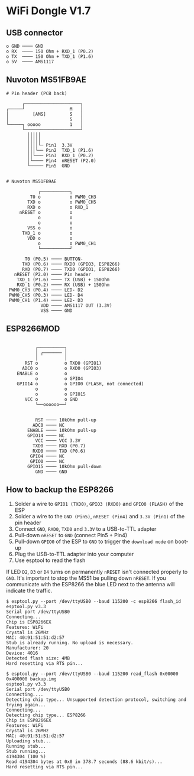# WiFi Dongle V1.7

## USB connector

```
o GND ──── GND
o RX  ──── 150 Ohm + RXD_1 (P0.2)
o TX  ──── 150 Ohm + TXD_1 (P1.6)
o 5V  ──── AMS1117
```

## Nuvoton MS51FB9AE

```
# Pin header (PCB back)

      ┌─────────────────────┐
┌─────┘                 M   │
│         [AMS]         S   │
│                       5   │
└─────┐ ooooo           1   │
      └─────────────────────┘
        │││││
        │││││
        ││││└─ Pin1  3.3V
        │││└── Pin2  TXD_1 (P1.6)
        ││└─── Pin3  RXD_1 (P0.2)
        │└──── Pin4  nRESET (P2.0)
        └───── Pin5  GND


# Nuvoton MS51FB9AE

            ┌───────────┐
         T0 o           o PWM0_CH3
        TXD o           o PWM0_CH5
        RXD o           o RXD_1
     nRESET o           o
            o           o
            o           o
        VSS o           o
      TXD_1 o           o
        VDD o           o
            o           o PWM0_CH1
            └───────────┘

       T0 (P0.5) ──── BUTTON-
      TXD (P0.6) ──── RXD0 (GPIO3, ESP8266)
      RXD (P0.7) ──── TXD0 (GPIO1, ESP8266)
   nRESET (P2.0) ──── Pin header
    TXD_1 (P1.6) ──── TX (USB) + 150Ohm
    RXD_1 (P0.2) ──── RX (USB) + 150Ohm
 PWM0_CH3 (P0.4) ──── LED- D2
 PWM0_CH5 (P0.3) ──── LED- D4
 PWM0_CH1 (P1.4) ──── LED- D3
             VDD ──── AMS1117 OUT (3.3V)
             VSS ──── GND

```

## ESP8266MOD

```

           ┌──────────┐
           │ ┌─────── │
           │          │
       RST o          o TXD0 (GPIO1)
      ADC0 o          o RXD0 (GPIO3)
    ENABLE o          o
           o          o GPIO4
    GPIO14 o          o GPIO0 (FLASH, not connected)
           o          o
           o          o GPIO15
       VCC o          o GND
           └──oooooo──┘


           RST ──── 10kOhm pull-up
          ADC0 ──── NC
        ENABLE ──── 10kOhm pull-up
        GPIO14 ──── NC
           VCC ──── VCC 3.3V
          TXD0 ──── RXD (P0.7)
          RXD0 ──── TXD (P0.6)
         GPIO4 ──── NC
         GPIO0 ──── NC
        GPIO15 ──── 10kOhm pull-down
           GND ──── GND

```

## How to backup the ESP8266

1. Solder a wire to `GPIO1 (TXD0)`, `GPIO3 (RXD0)` and `GPIO0 (FLASH)` of the ESP
2. Solder a wire to the `GND (Pin5)`, `nRESET (Pin4)` and `3.3V (Pin1)` of the pin header
3. Connect `GND`, `RXD0`, `TXD0` and `3.3V` to a USB-to-TTL adapter
4. Pull-down `nRESET` to `GND` (connect Pin5 + Pin4)
5. Pull-down `GPIO0` of the ESP to `GND` to trigger the `download mode` on boot-up
6. Plug the USB-to-TTL adapter into your computer
7. Use esptool to read the flash

If LED `D2`, `D3` or `D4` turns on permanently `nRESET` isn't connected properly to `GND`. It's important
to stop the MS51 be pulling down `nRESET`. If you communicate with the ESP8266 the blue LED next
to the antenna will indicate the traffic.

```
$ esptool.py --port /dev/ttyUSB0 --baud 115200 -c esp8266 flash_id
esptool.py v3.3
Serial port /dev/ttyUSB0
Connecting...
Chip is ESP8266EX
Features: WiFi
Crystal is 26MHz
MAC: 40:91:51:51:d2:57
Stub is already running. No upload is necessary.
Manufacturer: 20
Device: 4016
Detected flash size: 4MB
Hard resetting via RTS pin...

$ esptool.py --port /dev/ttyUSB0 --baud 115200 read_flash 0x00000 0x400000 backup.img
esptool.py v3.3
Serial port /dev/ttyUSB0
Connecting....
Detecting chip type... Unsupported detection protocol, switching and trying again...
Connecting...
Detecting chip type... ESP8266
Chip is ESP8266EX
Features: WiFi
Crystal is 26MHz
MAC: 40:91:51:51:d2:57
Uploading stub...
Running stub...
Stub running...
4194304 (100 %)
Read 4194304 bytes at 0x0 in 378.7 seconds (88.6 kbit/s)...
Hard resetting via RTS pin...
```

